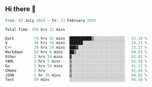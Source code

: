## Hi there 👋

<!--START_SECTION:waka-->

```rust
From: 03 July 2024 - To: 23 February 2025

Total Time: 194 hrs 21 mins

Dart         79 hrs 52 mins  ██████████▒░░░░░░░░░░░░░░   41.10 %
V            46 hrs 56 mins  ██████░░░░░░░░░░░░░░░░░░░   24.15 %
C++          29 hrs 28 mins  ███▓░░░░░░░░░░░░░░░░░░░░░   15.17 %
Markdown     19 hrs 6 mins   ██▒░░░░░░░░░░░░░░░░░░░░░░   09.83 %
Other        3 hrs 54 mins   ▓░░░░░░░░░░░░░░░░░░░░░░░░   02.01 %
YAML         3 hrs 5 mins    ▒░░░░░░░░░░░░░░░░░░░░░░░░   01.59 %
Go           2 hrs 58 mins   ▒░░░░░░░░░░░░░░░░░░░░░░░░   01.53 %
CMake        2 hrs           ▒░░░░░░░░░░░░░░░░░░░░░░░░   01.04 %
JSON         1 hr 36 mins    ▒░░░░░░░░░░░░░░░░░░░░░░░░   00.82 %
Text         58 mins         ░░░░░░░░░░░░░░░░░░░░░░░░░   00.50 %
```

<!--END_SECTION:waka-->

<!--
**mathiskakal/mathiskakal** is a ✨ _special_ ✨ repository because its `README.md` (this file) appears on your GitHub profile.

Here are some ideas to get you started:

- 🔭 I’m currently working on ...
- 🌱 I’m currently learning ...
- 👯 I’m looking to collaborate on ...
- 🤔 I’m looking for help with ...
- 💬 Ask me about ...
- 📫 How to reach me: ...
- 😄 Pronouns: ...
- ⚡ Fun fact: ...
-->
